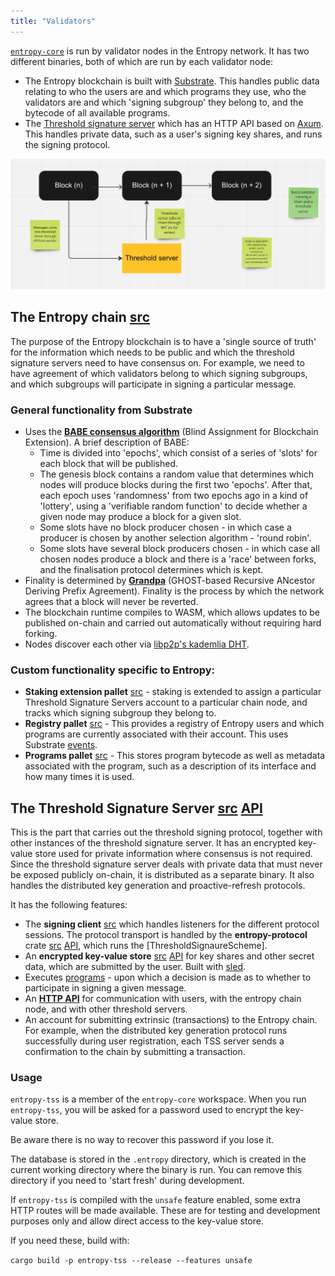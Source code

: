 ```yaml
---
title: "Validators"
---
```


[`entropy-core`](https://github.com/entropyxyz/entropy-core) is run by validator nodes in the Entropy network. It has two different binaries, both of which are run by each validator node:

- The Entropy blockchain is built with [Substrate](https://docs.substrate.io/). This handles public data relating to who the users are and which programs they use, who the validators are and which 'signing subgroup' they belong to, and the bytecode of all available programs.
- The [Threshold signature server](https://github.com/entropyxyz/entropy-core/tree/master/crates/threshold-signature-server) which has an HTTP API based on [Axum](https://docs.rs/axum). This handles private data, such as a user's signing key shares, and runs the signing protocol.

![birdsEye](./images/birdsEye.png)

## The Entropy chain [src](https://github.com/entropyxyz/entropy-core/tree/master/node/cli)

The purpose of the Entropy blockchain is to have a 'single source of truth' for the information which needs to be public and which the threshold signature servers need to have consensus on. For example, we need to have agreement of which validators belong to which signing subgroups, and which subgroups will participate in signing a particular message.

### General functionality from Substrate

- Uses the **[BABE consensus algorithm](https://research.web3.foundation/en/latest/polkadot/block-production/Babe.html)** (Blind Assignment for Blockchain Extension). A brief description of BABE:
  - Time is divided into 'epochs', which consist of a series of 'slots' for each block that will be published.
  - The genesis block contains a random value that determines which nodes will produce blocks during the first two 'epochs'. After that, each epoch uses 'randomness' from two epochs ago in a kind of 'lottery', using a 'verifiable random function' to decide whether a given node may produce a block for a given slot.
  - Some slots have no block producer chosen - in which case a producer is chosen by another selection algorithm - 'round robin'.
  - Some slots have several block producers chosen - in which case all chosen nodes produce a block and there is a 'race' between forks, and the finalisation protocol determines which is kept.
- Finality is determined by **[Grandpa](https://github.com/w3f/consensus/blob/master/pdf/grandpa.pdf)** (GHOST-based Recursive ANcestor Deriving Prefix Agreement). Finality is the process by which the network agrees that a block will never be reverted.
- The blockchain runtime compiles to WASM, which allows updates to be published on-chain and carried out automatically without requiring hard forking.
- Nodes discover each other via [libp2p's kademlia DHT](https://github.com/libp2p/specs/blob/master/kad-dht/README.md).

### Custom functionality specific to Entropy:

- **Staking extension pallet** [src](https://github.com/entropyxyz/entropy-core/blob/master/pallets/staking/src/lib.rs) - staking is extended to assign a particular Threshold Signature Servers account to a particular chain node, and tracks which signing subgroup they belong to.
- **Registry pallet** [src](https://github.com/entropyxyz/entropy-core/blob/master/pallets/registry/src/lib.rs) - This provides a registry of Entropy users and which programs are currently associated with their account. This uses Substrate [events](https://docs.substrate.io/build/events-and-errors).
- **Programs pallet** [src](https://github.com/entropyxyz/entropy-core/blob/master/pallets/programs/src/lib.rs) - This stores program bytecode as well as metadata associated with the program, such as a description of its interface and how many times it is used.

## The Threshold Signature Server [src](https://github.com/entropyxyz/entropy-core/tree/master/crates/threshold-signature-server) [API](https://docs.rs/entropy-tss)

This is the part that carries out the threshold signing protocol, together with other instances of the threshold signature server. It has an encrypted key-value store used for private information where consensus is not required. Since the threshold signature server deals with private data that must never be exposed publicly on-chain, it is distributed as a separate binary. It also handles the distributed key generation and proactive-refresh protocols.

It has the following features:

- The **signing client** [src](https://github.com/entropyxyz/entropy-core/tree/master/crates/threshold-signature-server/src/signing_client) which handles listeners for the different protocol sessions. The protocol transport is handled by the **entropy-protocol** crate [src](https://github.com/entropyxyz/entropy-core/tree/master/crates/protocol) [API](https://docs.rs/entropy-protocol), which runs the [ThresholdSignaureScheme].
- An **encrypted key-value store** [src](https://github.com/entropyxyz/entropy-core/tree/master/crypto/kvdb) [API](https://docs.rs/entropy-kvdb) for key shares and other secret data, which are submitted by the user. Built with [sled](https://docs.rs/sled/latest/sled).
- Executes [programs](./programs) - upon which a decision is made as to whether to participate in signing a given message.
- An **[HTTP API](https://docs.rs/entropy-tss/latest/entropy_tss/#the-http-endpoints)** for communication with users, with the entropy chain node, and with other threshold servers.
- An account for submitting extrinsic (transactions) to the Entropy chain. For example, when the distributed key generation protocol runs successfully during user registration, each TSS server sends a confirmation to the chain by submitting a transaction.

### Usage

`entropy-tss` is a member of the `entropy-core` workspace. When you run `entropy-tss`, you will be asked for a password
used to encrypt the key-value store.

Be aware there is no way to recover this password if you lose it.

The database is stored in the `.entropy` directory, which is created in the current working directory where the binary is run. You can remove this directory if you need to 'start fresh' during development.

If `entropy-tss` is compiled with the `unsafe` feature enabled, some extra HTTP routes will be made available. These are for testing and development purposes only and allow direct access to the key-value store.

If you need these, build with:

`cargo build -p entropy-tss --release --features unsafe`
